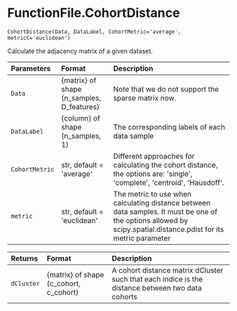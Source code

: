 # FunctionFile.CohortDistance

    CohortDistance(Data, DataLabel, CohortMetric='average', metricC='euclidean')

Calculate the adjacency matrix of a given dataset.


| Parameters  |    Format                       |Description
| :---------- | :----------------------------------- |:-----------------------------------
| `Data`      |      {matrix} of shape (n_samples, D_features)| Note that we do not support the sparse matrix now.  |
| `DataLabel` |  {column} of shape (n_samples, 1)   |  The corresponding labels of each data sample |
| `CohortMetric`    | str, default = 'average' | Different approaches for calculating the cohort distance, the options are: 'single', 'complete', 'centroid', 'Hausdoff'. |
| `metric`   | str, default = 'euclidean' | The metric to use when calculating distance between data samples. It must be one of the options allowed by scipy.spatial.distance.pdist for its metric parameter |


| Returns  |    Format                       |Description
| :---------- | :----------------------------------- |:-----------------------------------
| `dCluster`      |      {matrix} of shape (c_cohort, c_cohort)| A cohort distance matrix dCluster such that each indice is the distance between two data cohorts  |
